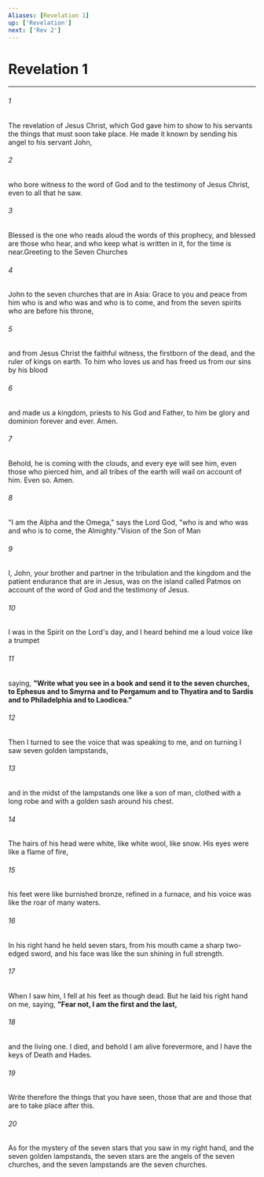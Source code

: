 ```yaml
---
Aliases: [Revelation 1]
up: ['Revelation']
next: ['Rev 2']
---
```

# Revelation 1

***

 

###### 1 
The revelation of Jesus Christ, which God gave him to show to his servants the things that must soon take place. He made it known by sending his angel to his servant John, 
 

###### 2 
who bore witness to the word of God and to the testimony of Jesus Christ, even to all that he saw. 
 

###### 3 
Blessed is the one who reads aloud the words of this prophecy, and blessed are those who hear, and who keep what is written in it, for the time is near.Greeting to the Seven Churches
 
 

###### 4 
John to the seven churches that are in Asia:
 Grace to you and peace from him who is and who was and who is to come, and from the seven spirits who are before his throne, 
 

###### 5 
and from Jesus Christ the faithful witness, the firstborn of the dead, and the ruler of kings on earth.
 To him who loves us and has freed us from our sins by his blood 
 

###### 6 
and made us a kingdom, priests to his God and Father, to him be glory and dominion forever and ever. Amen. 
 

###### 7 
Behold, he is coming with the clouds, and every eye will see him, even those who pierced him, and all tribes of the earth will wail on account of him. Even so. Amen.
 
 

###### 8 
"I am the Alpha and the Omega," says the Lord God, "who is and who was and who is to come, the Almighty."Vision of the Son of Man
 
 

###### 9 
I, John, your brother and partner in the tribulation and the kingdom and the patient endurance that are in Jesus, was on the island called Patmos on account of the word of God and the testimony of Jesus. 
 

###### 10 
I was in the Spirit on the Lord's day, and I heard behind me a loud voice like a trumpet 
 

###### 11 
saying, **"Write what you see in a book and send it to the seven churches, to Ephesus and to Smyrna and to Pergamum and to Thyatira and to Sardis and to Philadelphia and to Laodicea."**
 
 

###### 12 
Then I turned to see the voice that was speaking to me, and on turning I saw seven golden lampstands, 
 

###### 13 
and in the midst of the lampstands one like a son of man, clothed with a long robe and with a golden sash around his chest. 
 

###### 14 
The hairs of his head were white, like white wool, like snow. His eyes were like a flame of fire, 
 

###### 15 
his feet were like burnished bronze, refined in a furnace, and his voice was like the roar of many waters. 
 

###### 16 
In his right hand he held seven stars, from his mouth came a sharp two-edged sword, and his face was like the sun shining in full strength.
 
 

###### 17 
When I saw him, I fell at his feet as though dead. But he laid his right hand on me, saying, **"Fear not, I am the first and the last,** 
 

###### 18 
and the living one. I died, and behold I am alive forevermore, and I have the keys of Death and Hades. 
 

###### 19 
Write therefore the things that you have seen, those that are and those that are to take place after this. 
 

###### 20 
As for the mystery of the seven stars that you saw in my right hand, and the seven golden lampstands, the seven stars are the angels of the seven churches, and the seven lampstands are the seven churches.
 
